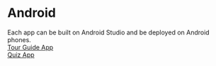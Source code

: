 # Android
Each app can be built on Android Studio and be deployed on Android phones.
<br>
<a href="https://github.com/ytp327/android/tree/master/TourGuide">Tour Guide App</a>
<br>
<a href="https://github.com/ytp327/android/tree/master/QuizApp">Quiz App</a>
